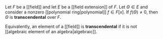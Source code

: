 Let $F$ be a [[field]] and let $E$ be a [[field extension]] of $F$. Let $\Theta \in E$ and consider a nonzero [[polynomial ring|polynomial]] $f\in F[x]$.  If $f(\Theta)\neq 0$, then $\Theta$ is **transcendental** over $F$. 

Equivalently, an element of a [[field]] is **transcendental** if it is not [[algebraic element of an algebra|algebraic]].